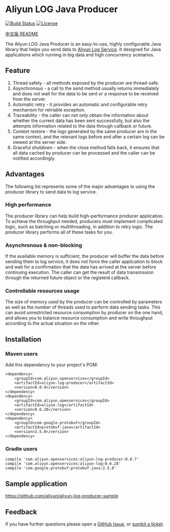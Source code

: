 # Aliyun LOG Java Producer

[![Build Status](https://travis-ci.org/aliyun/aliyun-log-producer.svg?branch=master)](https://travis-ci.org/aliyun/aliyun-log-producer-java)
[![License](https://img.shields.io/badge/license-Apache2.0-blue.svg)](/LICENSE)

[中文版 README](/README.md)

The Aliyun LOG Java Producer is an easy-to-use, highly configurable Java library that helps you send data to [Aliyun Log Service](https://www.alibabacloud.com/zh/product/log-service). It designed for Java applications which running in big data and high concurrency scenarios.

## Feature
1. Thread safety - all methods exposed by the producer are thread-safe.
2. Asynchronous - a call to the send method usually returns immediately and does not wait for the data to be sent or a response to be received from the server.
3. Automatic retry - it provides an automatic and configurable retry mechanism for retriable exception.
4. Traceability - the caller can not only obtain the information about whether the current data has been sent successfully, but also the attempts information related to the data through callback or future.
5. Context restore - the logs generated by the same producer are in the same context, and the relevant logs before and after a certain log can be viewed at the server side.
6. Graceful shutdown - when the close method falls back, it ensures that all data cached by producer can be processed and the caller can be notified accordingly.

## Advantages

The following list represents some of the major advantages to using the producer library to send data to log service.

### High performance
The producer library can help build high-performance producer application. To achieve the throughput needed, producers must implement complicated logic, such as batching or multithreading, in addition to retry logic. The producer library performs all of these tasks for you.

### Asynchronous & non-blocking
If the available memory is sufficient, the producer will buffer the data before sending them to log service, it does not force the caller application to block and wait for a confirmation that the data has arrived at the server before continuing execution. The caller can get the result of data transmission through the returned future object or the registerd callback.

### Controllable resources usage
The size of memory used by the producer can be controlled by parameters as well as the number of threads used to perform data sending tasks. This can avoid unrestricted resource consumption by producer on the one hand, and allows you to balance resource consumption and write throughput according to the actual situation on the other.

## Installation

### Maven users
Add this dependency to your project's POM:
```
<dependency>
    <groupId>com.aliyun.openservices</groupId>
    <artifactId>aliyun-log-producer</artifactId>
    <version>0.0.9</version>
</dependency>
<dependency>
    <groupId>com.aliyun.openservices</groupId>
    <artifactId>aliyun-log</artifactId>
    <version>0.6.28</version>
</dependency>
<dependency>
    <groupId>com.google.protobuf</groupId>
    <artifactId>protobuf-java</artifactId>
    <version>2.5.0</version>
</dependency>
```

### Gradle users
```
compile 'com.aliyun.openservices:aliyun-log-producer:0.0.7'
compile 'com.aliyun.openservices:aliyun-log:0.6.28'
compile 'com.google.protobuf:protobuf-java:2.5.0'
```

## Sample application

https://github.com/aliyun/aliyun-log-producer-sample

## Feedback
If you have further questions please open a [GitHub Issue](https://github.com/aliyun/aliyun-log-producer/issues), or [sumbit a ticket](https://workorder.console.aliyun.com/#/ticket/createIndex).
